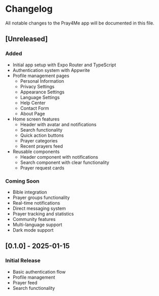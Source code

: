# Changelog

All notable changes to the Pray4Me app will be documented in this file.

## [Unreleased]

### Added
- Initial app setup with Expo Router and TypeScript
- Authentication system with Appwrite
- Profile management pages
  - Personal Information
  - Privacy Settings
  - Appearance Settings
  - Language Settings
  - Help Center
  - Contact Form
  - About Page
- Home screen features
  - Header with avatar and notifications
  - Search functionality
  - Quick action buttons
  - Prayer categories
  - Recent prayers feed
- Reusable components
  - Header component with notifications
  - Search component with clear functionality
  - Prayer request cards

### Coming Soon
- Bible integration
- Prayer groups functionality
- Real-time notifications
- Direct messaging system
- Prayer tracking and statistics
- Community features
- Multi-language support
- Dark mode support

## [0.1.0] - 2025-01-15
### Initial Release
- Basic authentication flow
- Profile management
- Prayer feed
- Search functionality
